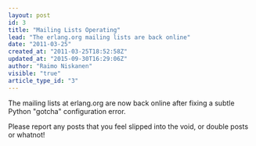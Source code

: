 ```yaml
---
layout: post
id: 3
title: "Mailing Lists Operating"
lead: "The erlang.org mailing lists are back online"
date: "2011-03-25"
created_at: "2011-03-25T18:52:58Z"
updated_at: "2015-09-30T16:29:06Z"
author: "Raimo Niskanen"
visible: "true"
article_type_id: "3"
---
```


 The mailing lists at erlang.org are now back online after fixing a subtle Python "gotcha" configuration error.

 Please report any posts that you feel slipped into the void, or double posts or whatnot!
